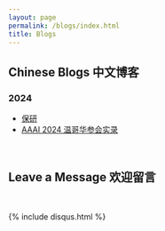 ```yaml
---
layout: page
permalink: /blogs/index.html
title: Blogs
---
```


## Chinese Blogs 中文博客

### 2024

- [保研](https://qintianhao.cn/blogs/undergraduate/)
- [AAAI 2024 温哥华参会实录](https://caihanlin.com/blogs/aaai-24/)

<br>

## Leave a Message 欢迎留言

<br>

{% include disqus.html %} 

<br>
